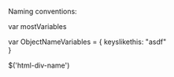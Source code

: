 Naming conventions:

var mostVariables

var ObjectNameVariables = {
    keyslikethis: "asdf"  
}

$('html-div-name')
